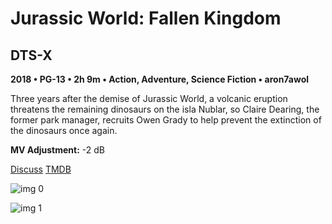 # Jurassic World: Fallen Kingdom

## DTS-X

**2018 • PG-13 • 2h 9m • Action, Adventure, Science Fiction • aron7awol**

Three years after the demise of Jurassic World, a volcanic eruption threatens the remaining dinosaurs on the isla Nublar, so Claire Dearing, the former park manager, recruits Owen Grady to help prevent the extinction of the dinosaurs once again.

**MV Adjustment:** -2 dB

[Discuss](https://www.avsforum.com/threads/bass-eq-for-filtered-movies.2995212/post-56751494)  [TMDB](351286)

![img 0](https://i.imgur.com/7Rda7ux.jpg)

![img 1](https://i.imgur.com/ohwECPU.jpg)

